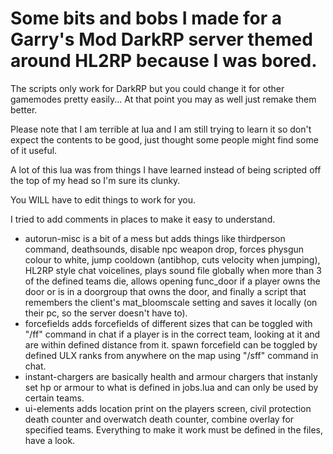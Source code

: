 # Some bits and bobs I made for a Garry's Mod DarkRP server themed around HL2RP because I was bored.

The scripts only work for DarkRP but you could change it for other gamemodes pretty easily... At that point you may as well just remake them better.

Please note that I am terrible at lua and I am still trying to learn it so don't expect the contents to be good, just thought some people might find some of it useful.

A lot of this lua was from things I have learned instead of being scripted off the top of my head so I'm sure its clunky.

You WILL have to edit things to work for you.

I tried to add comments in places to make it easy to understand.


- autorun-misc is a bit of a mess but adds things like thirdperson command, deathsounds, disable npc weapon drop, forces physgun colour to white, jump cooldown (antibhop, cuts velocity when jumping), HL2RP style chat voicelines, plays sound file globally when more than 3 of the defined teams die, allows opening func_door if a player owns the door or is in a doorgroup that owns the door, and finally a script that remembers the client's mat_bloomscale setting and saves it locally (on their pc, so the server doesn't have to).
- forcefields adds forcefields of different sizes that can be toggled with "/ff" command in chat if a player is in the correct team, looking at it and are within defined distance from it.
    spawn forcefield can be toggled by defined ULX ranks from anywhere on the map using "/sff" command in chat.
- instant-chargers are basically health and armour chargers that instanly set hp or armour to what is defined in jobs.lua and can only be used by certain teams.
- ui-elements adds location print on the players screen, civil protection death counter and overwatch death counter, combine overlay for specified teams. Everything to make it work must be defined in the files, have a look.
